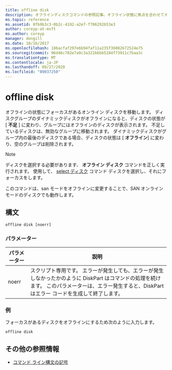 ```yaml
---
title: offline disk
description: オフラインディスクコマンドの参照記事。オフライン状態に焦点を合わせてオンラインディスクを取得します。
ms.topic: reference
ms.assetid: 8fb9b3c3-0b2c-4192-a2e7-f706292653e3
author: coreyp-at-msft
ms.author: coreyp
manager: dongill
ms.date: 10/16/2017
ms.openlocfilehash: 186acfaf297e6b94faf11a235f36082672524e75
ms.sourcegitcommit: 96d46c702e7a9c3a321bbbb5284f73911c7baa3c
ms.translationtype: MT
ms.contentlocale: ja-JP
ms.lasthandoff: 08/27/2020
ms.locfileid: "89037250"
---
```

# <a name="offline-disk"></a>offline disk

オフラインの状態にフォーカスがあるオンライン ディスクを移動します。 ディスクグループのダイナミックディスクがオフラインになると、ディスクの状態が [ **不足** ] に変わり、グループにはオフラインのディスクが表示されます。 不足しているディスクは、無効なグループに移動されます。 ダイナミックディスクがグループ内の最後のディスクである場合、ディスクの状態は [ **オフライン**] に変わり、空のグループは削除されます。

> [!NOTE]
> ディスクを選択する必要があります、 **オフライン ディスク** コマンドを正しく実行されます。 使用して、 [select ディスク](select-disk.md) コマンド ディスクを選択し、それにフォーカスをします。
>
> このコマンドは、san モードをオフラインに変更することで、SAN オンラインモードのディスクでも動作します。

## <a name="syntax"></a>構文

```
offline disk [noerr]
```

### <a name="parameters"></a>パラメーター

| パラメーター | 説明 |
| --------- | ----------- |
| noerr | スクリプト専用です。 エラーが発生しても、エラーが発生しなかったかのように DiskPart はコマンドの処理を続けます。 このパラメーターは、エラー発生すると、DiskPart はエラー コードを生成して終了します。 |

### <a name="examples"></a>例

フォーカスがあるディスクをオフラインにするため次のように入力します。

```
offline disk
```

## <a name="additional-references"></a>その他の参照情報

- [コマンド ライン構文の記号](command-line-syntax-key.md)
